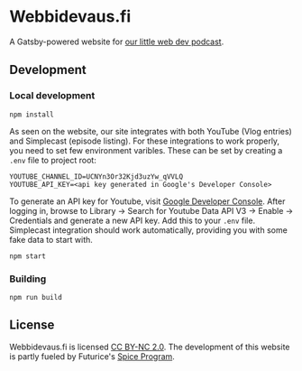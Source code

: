 # Webbidevaus.fi

A Gatsby-powered website for [our little web dev podcast](https://webbidevaus.fi).

## Development

### Local development

`npm install`

As seen on the website, our site integrates with both YouTube (Vlog entries) and Simplecast (episode listing). For these integrations to work properly, you need to set few environment varibles. These can be set by creating a `.env` file to project root:

```
YOUTUBE_CHANNEL_ID=UCNYn3Or32Kjd3uzYw_qVVLQ
YOUTUBE_API_KEY=<api key generated in Google's Developer Console>
```

To generate an API key for Youtube, visit [Google Developer Console](https://console.developers.google.com).
After logging in, browse to Library -> Search for Youtube Data API V3 -> Enable -> Credentials and generate a new API key. Add this to your `.env` file. Simplecast integration should work automatically, providing you with some fake data to start with.

`npm start`

### Building

`npm run build`

## License

Webbidevaus.fi is licensed [CC BY-NC 2.0](https://creativecommons.org/licenses/by-nc/2.0/). The development of this website is partly fueled by Futurice's [Spice Program](https://spiceprogram.org/).
